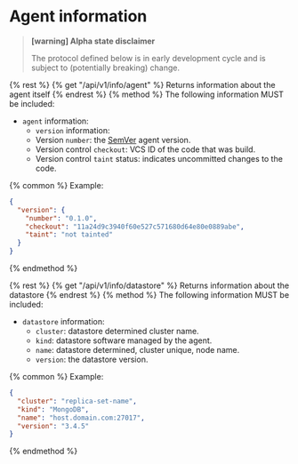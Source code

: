 # Agent information
> **[warning] Alpha state disclaimer**
>
> The protocol defined below is in early development cycle
> and is subject to (potentially breaking) change.


{% rest %}
  {% get "/api/v1/info/agent" %}
    Returns information about the agent itself
{% endrest %}
{% method %}
The following information MUST be included:

  * `agent` information:
    * `version` information:
    * Version `number`: the [SemVer](https://semver.org/) agent version.
    * Version control `checkout`: VCS ID of the code that was build.
    * Version control `taint` status: indicates uncommitted changes to the code.

{% common %}
Example:
```json
{
  "version": {
    "number": "0.1.0",
    "checkout": "11a24d9c3940f60e527c571680d64e80e0889abe",
    "taint": "not tainted"
  }
}
```
{% endmethod %}


{% rest %}
  {% get "/api/v1/info/datastore" %}
    Returns information about the datastore
{% endrest %}
{% method %}
The following information MUST be included:

  * `datastore` information:
    * `cluster`: datastore determined cluster name.
    * `kind`: datastore software managed by the agent.
    * `name`: datastore determined, cluster unique, node name.
    * `version`: the datastore version.

{% common %}
Example:
```json
{
  "cluster": "replica-set-name",
  "kind": "MongoDB",
  "name": "host.domain.com:27017",
  "version": "3.4.5"
}
```
{% endmethod %}
